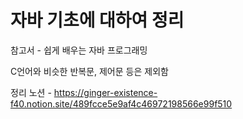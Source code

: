 # 자바 기초에 대하여 정리

참고서 - 쉽게 배우는 자바 프로그래밍

C언어와 비슷한 반복문, 제어문 등은 제외함

정리 노션 - https://ginger-existence-f40.notion.site/489fcce5e9af4c46972198566e99f510
